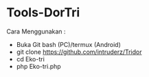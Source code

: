 # Tools-DorTri

Cara Menggunakan :

- Buka Git bash (PC)/termux (Android)
- git clone https://github.com/intruderz/Tridor
- cd Eko-tri
- php Eko-tri.php
